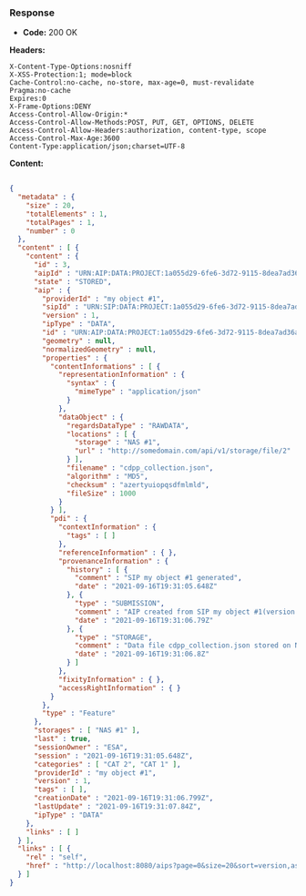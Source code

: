 ### Response

* **Code:** 200 OK

**Headers:**

`X-Content-Type-Options:nosniff`  
`X-XSS-Protection:1; mode=block`  
`Cache-Control:no-cache, no-store, max-age=0, must-revalidate`  
`Pragma:no-cache`  
`Expires:0`  
`X-Frame-Options:DENY`  
`Access-Control-Allow-Origin:*`  
`Access-Control-Allow-Methods:POST, PUT, GET, OPTIONS, DELETE`  
`Access-Control-Allow-Headers:authorization, content-type, scope`  
`Access-Control-Max-Age:3600`  
`Content-Type:application/json;charset=UTF-8`  

**Content:**

```json
    
{
  "metadata" : {
    "size" : 20,
    "totalElements" : 1,
    "totalPages" : 1,
    "number" : 0
  },
  "content" : [ {
    "content" : {
      "id" : 3,
      "aipId" : "URN:AIP:DATA:PROJECT:1a055d29-6fe6-3d72-9115-8dea7ad36a62:V1",
      "state" : "STORED",
      "aip" : {
        "providerId" : "my object #1",
        "sipId" : "URN:SIP:DATA:PROJECT:1a055d29-6fe6-3d72-9115-8dea7ad36a62:V1",
        "version" : 1,
        "ipType" : "DATA",
        "id" : "URN:AIP:DATA:PROJECT:1a055d29-6fe6-3d72-9115-8dea7ad36a62:V1",
        "geometry" : null,
        "normalizedGeometry" : null,
        "properties" : {
          "contentInformations" : [ {
            "representationInformation" : {
              "syntax" : {
                "mimeType" : "application/json"
              }
            },
            "dataObject" : {
              "regardsDataType" : "RAWDATA",
              "locations" : [ {
                "storage" : "NAS #1",
                "url" : "http://somedomain.com/api/v1/storage/file/2"
              } ],
              "filename" : "cdpp_collection.json",
              "algorithm" : "MD5",
              "checksum" : "azertyuiopqsdfmlmld",
              "fileSize" : 1000
            }
          } ],
          "pdi" : {
            "contextInformation" : {
              "tags" : [ ]
            },
            "referenceInformation" : { },
            "provenanceInformation" : {
              "history" : [ {
                "comment" : "SIP my object #1 generated",
                "date" : "2021-09-16T19:31:05.648Z"
              }, {
                "type" : "SUBMISSION",
                "comment" : "AIP created from SIP my object #1(version 1).",
                "date" : "2021-09-16T19:31:06.79Z"
              }, {
                "type" : "STORAGE",
                "comment" : "Data file cdpp_collection.json stored on NAS #1 at http://somedomain.com/api/v1/storage/file/2.",
                "date" : "2021-09-16T19:31:06.8Z"
              } ]
            },
            "fixityInformation" : { },
            "accessRightInformation" : { }
          }
        },
        "type" : "Feature"
      },
      "storages" : [ "NAS #1" ],
      "last" : true,
      "sessionOwner" : "ESA",
      "session" : "2021-09-16T19:31:05.648Z",
      "categories" : [ "CAT 2", "CAT 1" ],
      "providerId" : "my object #1",
      "version" : 1,
      "tags" : [ ],
      "creationDate" : "2021-09-16T19:31:06.799Z",
      "lastUpdate" : "2021-09-16T19:31:07.84Z",
      "ipType" : "DATA"
    },
    "links" : [ ]
  } ],
  "links" : [ {
    "rel" : "self",
    "href" : "http://localhost:8080/aips?page=0&size=20&sort=version,asc"
  } ]
}
```
